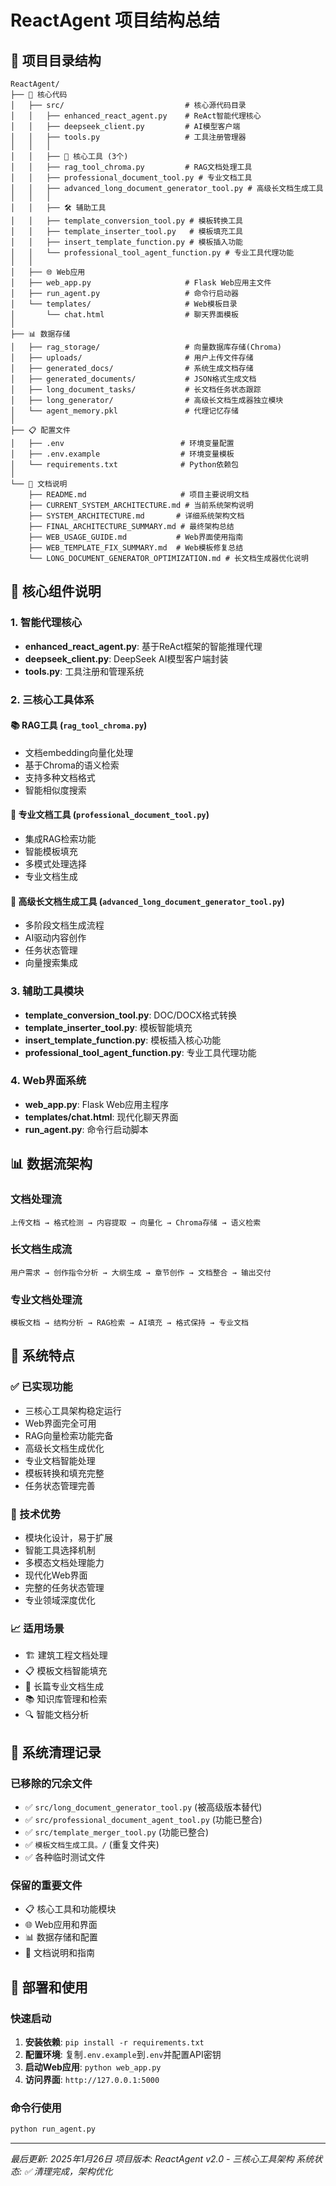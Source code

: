 # ReactAgent 项目结构总结

## 📁 项目目录结构

```
ReactAgent/
├── 🎯 核心代码
│   ├── src/                           # 核心源代码目录
│   │   ├── enhanced_react_agent.py    # ReAct智能代理核心
│   │   ├── deepseek_client.py         # AI模型客户端
│   │   ├── tools.py                   # 工具注册管理器
│   │   │
│   │   ├── 🔧 核心工具 (3个)
│   │   ├── rag_tool_chroma.py         # RAG文档处理工具
│   │   ├── professional_document_tool.py # 专业文档工具
│   │   ├── advanced_long_document_generator_tool.py # 高级长文档生成工具
│   │   │
│   │   ├── 🛠️ 辅助工具
│   │   ├── template_conversion_tool.py # 模板转换工具
│   │   ├── template_inserter_tool.py   # 模板填充工具
│   │   ├── insert_template_function.py # 模板插入功能
│   │   └── professional_tool_agent_function.py # 专业工具代理功能
│   │
│   ├── 🌐 Web应用
│   ├── web_app.py                     # Flask Web应用主文件
│   ├── run_agent.py                   # 命令行启动器
│   └── templates/                     # Web模板目录
│       └── chat.html                  # 聊天界面模板
│
├── 📊 数据存储
│   ├── rag_storage/                   # 向量数据库存储(Chroma)
│   ├── uploads/                       # 用户上传文件存储
│   ├── generated_docs/                # 系统生成文档存储
│   ├── generated_documents/           # JSON格式生成文档
│   ├── long_document_tasks/           # 长文档任务状态跟踪
│   ├── long_generator/                # 高级长文档生成器独立模块
│   └── agent_memory.pkl               # 代理记忆存储
│
├── 📋 配置文件
│   ├── .env                          # 环境变量配置
│   ├── .env.example                  # 环境变量模板
│   └── requirements.txt              # Python依赖包
│
└── 📖 文档说明
    ├── README.md                     # 项目主要说明文档
    ├── CURRENT_SYSTEM_ARCHITECTURE.md # 当前系统架构说明
    ├── SYSTEM_ARCHITECTURE.md       # 详细系统架构文档
    ├── FINAL_ARCHITECTURE_SUMMARY.md # 最终架构总结
    ├── WEB_USAGE_GUIDE.md           # Web界面使用指南
    ├── WEB_TEMPLATE_FIX_SUMMARY.md  # Web模板修复总结
    └── LONG_DOCUMENT_GENERATOR_OPTIMIZATION.md # 长文档生成器优化说明
```

## 🔧 核心组件说明

### 1. 智能代理核心
- **enhanced_react_agent.py**: 基于ReAct框架的智能推理代理
- **deepseek_client.py**: DeepSeek AI模型客户端封装
- **tools.py**: 工具注册和管理系统

### 2. 三核心工具体系

#### 📚 RAG工具 (`rag_tool_chroma.py`)
- 文档embedding向量化处理
- 基于Chroma的语义检索
- 支持多种文档格式
- 智能相似度搜索

#### 🎯 专业文档工具 (`professional_document_tool.py`)
- 集成RAG检索功能
- 智能模板填充
- 多模式处理选择
- 专业文档生成

#### 🚀 高级长文档生成工具 (`advanced_long_document_generator_tool.py`)
- 多阶段文档生成流程
- AI驱动内容创作
- 任务状态管理
- 向量搜索集成

### 3. 辅助工具模块
- **template_conversion_tool.py**: DOC/DOCX格式转换
- **template_inserter_tool.py**: 模板智能填充
- **insert_template_function.py**: 模板插入核心功能
- **professional_tool_agent_function.py**: 专业工具代理功能

### 4. Web界面系统
- **web_app.py**: Flask Web应用主程序
- **templates/chat.html**: 现代化聊天界面
- **run_agent.py**: 命令行启动脚本

## 📊 数据流架构

### 文档处理流
```
上传文档 → 格式检测 → 内容提取 → 向量化 → Chroma存储 → 语义检索
```

### 长文档生成流
```
用户需求 → 创作指令分析 → 大纲生成 → 章节创作 → 文档整合 → 输出交付
```

### 专业文档处理流
```
模板文档 → 结构分析 → RAG检索 → AI填充 → 格式保持 → 专业文档
```

## 🎯 系统特点

### ✅ 已实现功能
- 三核心工具架构稳定运行
- Web界面完全可用
- RAG向量检索功能完备
- 高级长文档生成优化
- 专业文档智能处理
- 模板转换和填充完整
- 任务状态管理完善

### 🚀 技术优势
- 模块化设计，易于扩展
- 智能工具选择机制
- 多模态文档处理能力
- 现代化Web界面
- 完整的任务状态管理
- 专业领域深度优化

### 📈 适用场景
- 🏗️ 建筑工程文档处理
- 📋 模板文档智能填充
- 📄 长篇专业文档生成
- 📚 知识库管理和检索
- 🔍 智能文档分析

## 🔄 系统清理记录

### 已移除的冗余文件
- ✅ `src/long_document_generator_tool.py` (被高级版本替代)
- ✅ `src/professional_document_agent_tool.py` (功能已整合)
- ✅ `src/template_merger_tool.py` (功能已整合)
- ✅ `模板文档生成工具。/` (重复文件夹)
- ✅ 各种临时测试文件

### 保留的重要文件
- 📋 核心工具和功能模块
- 🌐 Web应用和界面
- 📊 数据存储和配置
- 📖 文档说明和指南

## 🚀 部署和使用

### 快速启动
1. **安装依赖**: `pip install -r requirements.txt`
2. **配置环境**: 复制`.env.example`到`.env`并配置API密钥
3. **启动Web应用**: `python web_app.py`
4. **访问界面**: `http://127.0.0.1:5000`

### 命令行使用
```bash
python run_agent.py
```

---

*最后更新: 2025年1月26日*
*项目版本: ReactAgent v2.0 - 三核心工具架构*
*系统状态: ✅ 清理完成，架构优化* 